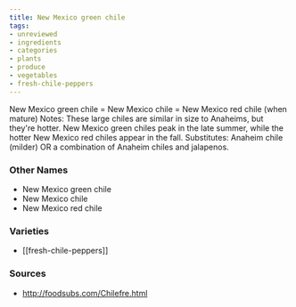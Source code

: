 ```yaml
---
title: New Mexico green chile
tags:
- unreviewed
- ingredients
- categories
- plants
- produce
- vegetables
- fresh-chile-peppers
---
```

New Mexico green chile = New Mexico chile = New Mexico red chile (when mature) Notes: These large chiles are similar in size to Anaheims, but they're hotter. New Mexico green chiles peak in the late summer, while the hotter New Mexico red chiles appear in the fall. Substitutes: Anaheim chile (milder) OR a combination of Anaheim chiles and jalapenos.

### Other Names

* New Mexico green chile
* New Mexico chile
* New Mexico red chile

### Varieties

* [[fresh-chile-peppers]]

### Sources
* http://foodsubs.com/Chilefre.html
